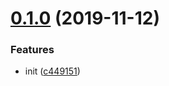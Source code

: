 # [0.1.0](https://github.com/tyankatsu0105/sandbox-conventional-changelog/compare/c449151c4331c61ba85dd24d316f5b8268f76342...v0.1.0) (2019-11-12)


### Features

* init ([c449151](https://github.com/tyankatsu0105/sandbox-conventional-changelog/commit/c449151c4331c61ba85dd24d316f5b8268f76342))



